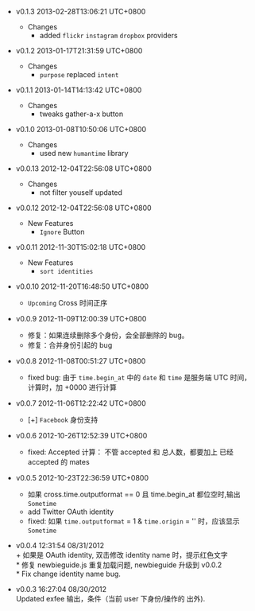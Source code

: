 * v0.1.3 2013-02-28T13:06:21 UTC+0800
  - Changes
    * added `flickr` `instagram` `dropbox` providers

* v0.1.2 2013-01-17T21:31:59 UTC+0800
  - Changes
    * `purpose` replaced `intent`

* v0.1.1 2013-01-14T14:13:42 UTC+0800
  - Changes
    * tweaks gather-a-x button

* v0.1.0 2013-01-08T10:50:06 UTC+0800
  - Changes
    * used new `humantime` library

* v0.0.13 2012-12-04T22:56:08 UTC+0800
  - Changes
    * not filter youself updated

* v0.0.12 2012-12-04T22:56:08 UTC+0800
  - New Features
    * `Ignore` Button

* v0.0.11 2012-11-30T15:02:18 UTC+0800
  - New Features
    * `sort identities`

* v0.0.10 2012-11-20T16:48:50 UTC+0800
  * `Upcoming` Cross 时间正序

* v0.0.9 2012-11-09T12:00:39 UTC+0800
  * 修复：如果连续删除多个身份，会全部删除的 bug。
  * 修复：合并身份引起的 bug

* v0.0.8 2012-11-08T00:51:27 UTC+0800
  * fixed bug: 由于 `time.begin_at` 中的 `date` 和 `time` 是服务端 UTC 时间，
    计算时，加 +0000 进行计算

* v0.0.7 2012-11-06T12:22:42 UTC+0800
  * [+] `Facebook` 身份支持

* v0.0.6 2012-10-26T12:52:39 UTC+0800
  * fixed: Accepted 计算： 不管 accepted 和 总人数，都要加上 已经 accepted 的 mates

* v0.0.5 2012-10-23T22:36:59 UTC+0800
  * 如果 cross.time.outputformat == 0 且 time.begin_at 都位空时,输出 `Sometime`
  * add Twitter OAuth identity
  * fixed: 如果 `time.outputformat` = 1 & `time.origin` = '' 时，应该显示 `Sometime`

* v0.0.4 12:31:54 08/31/2012   
  \+ 如果是 OAuth identity, 双击修改 identity name 时，提示红色文字   
  \* 修复 newbieguide.js 重复加载问题, newbieguide 升级到 v0.0.2   
  \* Fix change identity name bug.

* v0.0.3 16:27:04 08/30/2012   
  Updated exfee 输出，条件（当前 user 下身份/操作的 出外).
